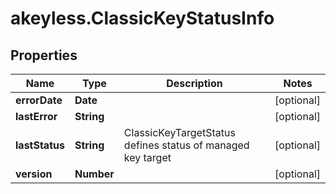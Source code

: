 # akeyless.ClassicKeyStatusInfo

## Properties

Name | Type | Description | Notes
------------ | ------------- | ------------- | -------------
**errorDate** | **Date** |  | [optional] 
**lastError** | **String** |  | [optional] 
**lastStatus** | **String** | ClassicKeyTargetStatus defines status of managed key target | [optional] 
**version** | **Number** |  | [optional] 


